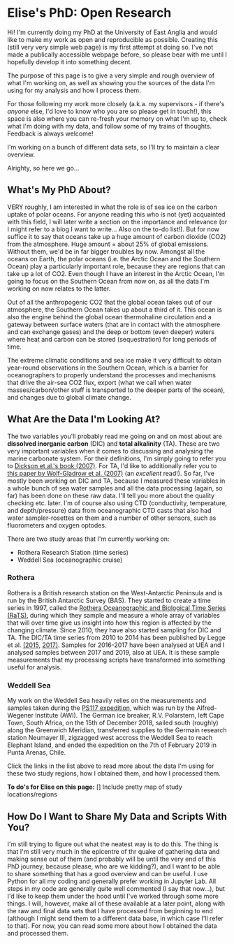 # Elise's PhD: Open Research

Hi! I'm currently doing my PhD at the University of East Anglia and would like to make my work as open and reproducible as possible. Creating this (still very very simple web page) is my first attempt at doing so. I've not made a publically accessible webpage before, so please bear with me until I hopefully develop it into something decent. 

The purpose of this page is to give a very simple and rough overview of what I'm working on, as well as showing you the sources of the data I'm using for my analysis and how I process them. 

For those following my work more closely (a.k.a. my supervisors - if there's *anyone* else, I'd love to know who you are so please get in touch!), this space is also where you can re-fresh your memory on what I'm up to, check what I'm doing with my data, and follow some of my trains of thoughts. Feedback is always welcome! 

I'm working on a bunch of different data sets, so I'll try to maintain a clear overview. 

Alrighty, so here we go... 

## What's My PhD About? 
VERY roughly, I am interested in what the role is of sea ice on the carbon uptake of polar oceans. For anyone reading this who is not (yet) acquainted with this field, I will later write a section on the importance and relevance (or I might refer to a blog I want to write... Also on the to-do list!). But for now suffice it to say that oceans take up a huge amount of carbon dioxide (CO2) from the atmosphere. Huge amount = about 25% of global emissions. Without them, we'd be in far bigger troubles by now. Amongst all the oceans on Earth, the polar oceans (i.e. the Arctic Ocean and the Southern Ocean) play a particularly important role, because they are regions that can take up a lot of CO2. Even though I have an interest in the Arctic Ocean, I'm going to focus on the Southern Ocean from now on, as all the data I'm working on now relates to the latter. 

Out of all the anthropogenic CO2 that the global ocean takes out of our atmosphere, the Southern Ocean takes up about a third of it. This ocean is also the engine behind the global ocean thermohaline circulation and a gateway between surface waters (that are in contact with the atmosphere and can exchange gases) and the deep or bottom (even deeper) waters where heat and carbon can be stored (sequestration) for long periods of time. 

The extreme climatic conditions and sea ice make it very difficult to obtain year-round observations in the Southern Ocean, which is a barrier for oceanographers to properly understand the processes and mechanisms that drive the air-sea CO2 flux, export (what we call when water masses/carbon/other stuff is transported to the deeper parts of the ocean), and changes due to global climate change. 

## What Are the Data I'm Looking At? 
The two variables you'll probably read me going on and on most about are **dissolved inorganic carbon** (DIC) and **total alkalinity** (TA). These are two very important variables when it comes to discussing and analysing the marine carbonate system. For their definitions, I'm simply going to refer you to [Dickson et al.'s book (2007)](https://www.oceanbestpractices.net/handle/11329/249). For TA, I'd like to additionally refer you to [this paper by Wolf-Gladrow et al. (2007)](https://www.sciencedirect.com/science/article/pii/S0304420307000047?casa_token=l9KEEH2F3tUAAAAA:DlUwWpJ380wZq2nI4qHssJiCHWi1d2GoQsE2oBvf03pogfkOi8hzCjsh6anxa_8TQ6RU3j9K1w) (an *excellent* read!). So far, I've mostly been working on DIC and TA, because I measured these variables in a whole bunch of sea water samples and all the data processing (again, so far) has been done on these raw data. I'll tell you more about the quality checking etc. later. I'm of course also using CTD (conductivity, temperature, and depth/pressure) data from oceanographic CTD casts that also had water sampler-rosettes on them and a number of other sensors, such as fluorometers and oxygen optodes. 

There are two study areas that I'm currently working on: 

- Rothera Research Station (time series)
- Weddell Sea (oceanographic cruise)

### Rothera
Rothera is a British research station on the West-Antarctic Peninsula and is run by the British Antarctic Survey (BAS). They started to create a time series in 1997, called the [Rothera Oceanographic and Biological Time Series (RaTS)](https://www.bas.ac.uk/project/rats/), during which they sample and measure a whole array of variables that will over time give us insight into how this region is affected by the changing climate. Since 2010, they have also started sampling for DIC and TA. The DIC/TA time series from 2010 to 2014 has been published by Legge et al. [(2015,](https://agupubs.onlinelibrary.wiley.com/doi/full/10.1002/2015GL063796) [2017)](https://www.sciencedirect.com/science/article/pii/S0967064516303253). Samples for 2016-2017 have been analysed at UEA and I analysed samples between 2017 and 2019, also at UEA. It is these sample measurements that my processing scripts have transformed into something useful for analysis. 

### Weddell Sea
My work on the Weddell Sea heavily relies on the measurements and samples taken during the [PS117 expedition](https://www.tib.eu/en/search/id/awi%3Adoi~10.2312%252FBzPM_0732_2019/), which was run by the Alfred-Wegener Institute (AWI). The German ice breaker, R.V. Polarstern, left Cape Town, South Africa, on the 15th of December 2018, sailed south (roughly) along the Greenwich Meridian, transferred supplies to the Germain research station Neumayer III, zigzagged west accross the Weddell Sea to reach Elephant Island, and ended the expedition on the 7th of February 2019 in Punta Arenas, Chile. 

Click the links in the list above to read more about the data I'm using for these two study regions, how I obtained them, and how I processed them. 

**To do's for Elise on this page:**
[] Include pretty map of study locations/regions

## How Do I Want to Share My Data and Scripts With You? 
I'm still trying to figure out what the neatest way is to do this. The thing is that I'm still very much in the epicentre of thr quake of gathering data and making sense out of them (and probably will be until the very end of this PhD journey, because please, who are we kidding?), and I want to be able to share something that has a good overview and can be useful. I use Python for all my coding and generally prefer working in Jupyter Lab. All steps in my code are generally quite well commented (I say that now...), but I'd like to keep them under the hood until I've worked through some more things. I will, however, make all of these available at a later point, along with the raw and final data sets that I have processed from beginning to end (although I might send them to a different data base, in which case I'll refer to that). For now, you can read some more about how I obtained the data and processed them. 




